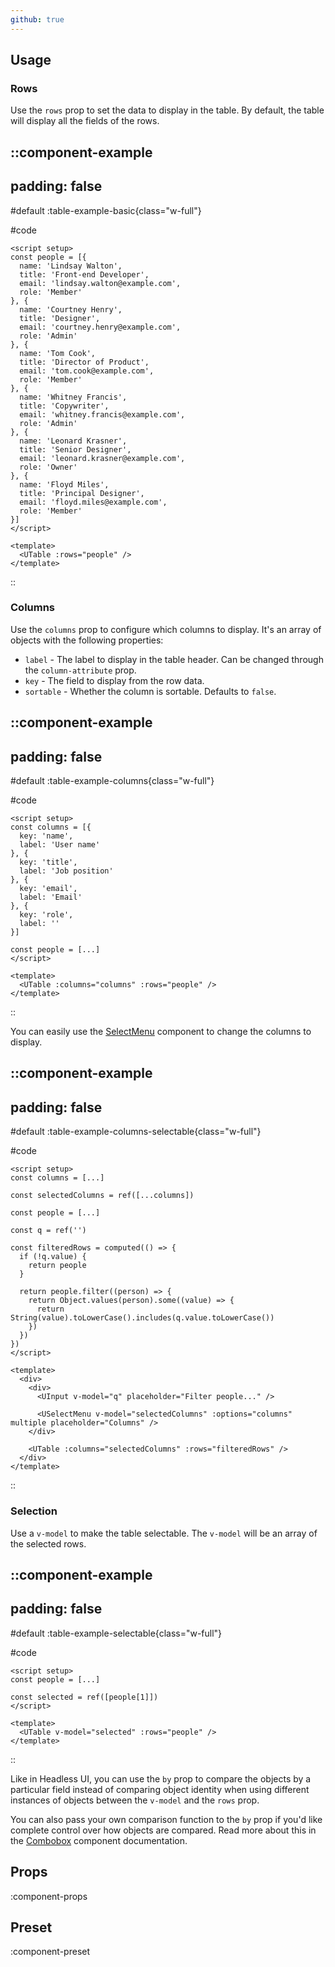 ```yaml
---
github: true
---
```


## Usage

### Rows

Use the `rows` prop to set the data to display in the table. By default, the table will display all the fields of the rows.

::component-example
---
padding: false
---

#default
:table-example-basic{class="w-full"}

#code
```vue
<script setup>
const people = [{
  name: 'Lindsay Walton',
  title: 'Front-end Developer',
  email: 'lindsay.walton@example.com',
  role: 'Member'
}, {
  name: 'Courtney Henry',
  title: 'Designer',
  email: 'courtney.henry@example.com',
  role: 'Admin'
}, {
  name: 'Tom Cook',
  title: 'Director of Product',
  email: 'tom.cook@example.com',
  role: 'Member'
}, {
  name: 'Whitney Francis',
  title: 'Copywriter',
  email: 'whitney.francis@example.com',
  role: 'Admin'
}, {
  name: 'Leonard Krasner',
  title: 'Senior Designer',
  email: 'leonard.krasner@example.com',
  role: 'Owner'
}, {
  name: 'Floyd Miles',
  title: 'Principal Designer',
  email: 'floyd.miles@example.com',
  role: 'Member'
}]
</script>

<template>
  <UTable :rows="people" />
</template>
```
::

### Columns

Use the `columns` prop to configure which columns to display. It's an array of objects with the following properties:

- `label` - The label to display in the table header. Can be changed through the `column-attribute` prop.
- `key` - The field to display from the row data.
- `sortable` - Whether the column is sortable. Defaults to `false`.

::component-example
---
padding: false
---

#default
:table-example-columns{class="w-full"}

#code
```vue
<script setup>
const columns = [{
  key: 'name',
  label: 'User name'
}, {
  key: 'title',
  label: 'Job position'
}, {
  key: 'email',
  label: 'Email'
}, {
  key: 'role',
  label: ''
}]

const people = [...]
</script>

<template>
  <UTable :columns="columns" :rows="people" />
</template>
```
::

You can easily use the [SelectMenu](/forms/select-menu) component to change the columns to display.

::component-example
---
padding: false
---

#default
:table-example-columns-selectable{class="w-full"}

#code
```vue
<script setup>
const columns = [...]

const selectedColumns = ref([...columns])

const people = [...]

const q = ref('')

const filteredRows = computed(() => {
  if (!q.value) {
    return people
  }

  return people.filter((person) => {
    return Object.values(person).some((value) => {
      return String(value).toLowerCase().includes(q.value.toLowerCase())
    })
  })
})
</script>

<template>
  <div>
    <div>
      <UInput v-model="q" placeholder="Filter people..." />

      <USelectMenu v-model="selectedColumns" :options="columns" multiple placeholder="Columns" />
    </div>

    <UTable :columns="selectedColumns" :rows="filteredRows" />
  </div>
</template>
```
::

### Selection

Use a `v-model` to make the table selectable. The `v-model` will be an array of the selected rows.

::component-example
---
padding: false
---

#default
:table-example-selectable{class="w-full"}

#code
```vue
<script setup>
const people = [...]

const selected = ref([people[1]])
</script>

<template>
  <UTable v-model="selected" :rows="people" />
</template>
```
::

Like in Headless UI, you can use the `by` prop to compare the objects by a particular field instead of comparing object identity when using different instances of objects between the `v-model` and the `rows` prop.

You can also pass your own comparison function to the `by` prop if you'd like complete control over how objects are compared. Read more about this in the [Combobox](https://headlessui.com/vue/combobox#binding-objects-as-values) component documentation.

## Props

:component-props

## Preset

:component-preset
